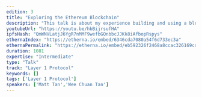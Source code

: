 ```yaml
---
edition: 3
title: "Exploring the Ethereum Blockchain"
description: "This talk is about my experience building and using a block explorer for the Ethereum blockchain, which will provide a statistics highlight of the Ethereum blockchain and demographics of the Ethereum user base. The demographics portion will based on analytical data generated over the past years from Etherscan.io, which will assist new/existing developers on building a better user experience by first understanding who their potential target audiences are."
youtubeUrl: "https://youtu.be/hbBijrsufHA"
ipfsHash: "QmWNVLatjJ6YgR7nMMF9wefbGQnbbcJJKk8iAfbopRspys"
ethernaIndex: "https://etherna.io/embed/6346cda7080a54f6d733ec3a"
ethernaPermalink: "https://etherna.io/embed/eb592326f2468a8ccac326169cd8d7d5653c28da1a18f12bb4514d20334d95fc"
duration: 1081
expertise: "Intermediate"
type: "Talk"
track: "Layer 1 Protocol"
keywords: []
tags: ['Layer 1 Protocol']
speakers: ['Matt Tan','Wee Chuan Tan']
---
```

